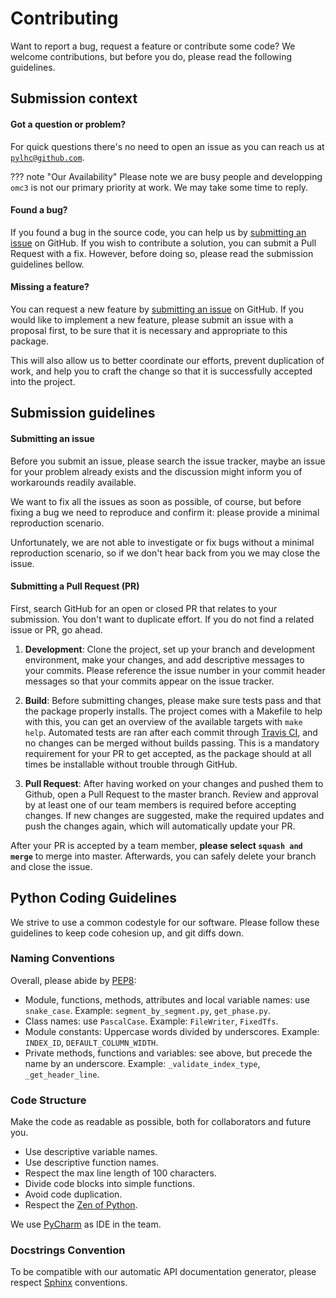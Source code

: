 # Contributing

Want to report a bug, request a feature or contribute some code?
We welcome contributions, but before you do, please read the following guidelines.

## Submission context

#### Got a question or problem?

For quick questions there's no need to open an issue as you can reach us at [`pylhc@github.com`](mailto:pylhc@github.com).

??? note "Our Availability"
    Please note we are busy people and developping `omc3` is not our primary priority at work.
    We may take some time to reply.

#### Found a bug?

If you found a bug in the source code, you can help us by [submitting an issue](https://github.com/pylhc/omc3/issues/new) on GitHub.
If you wish to contribute a solution, you can submit a Pull Request with a fix.
However, before doing so, please read the submission guidelines bellow.


#### Missing a feature?

You can request a new feature by [submitting an issue](https://github.com/pylhc/omc3/issues/new) on GitHub.
If you would like to implement a new feature, please submit an issue with a proposal first, to be sure that it is necessary and appropriate to this package.

This will also allow us to better coordinate our efforts, prevent duplication of work, and help you to craft the change so that it is successfully accepted into the project.

## Submission guidelines

#### Submitting an issue

Before you submit an issue, please search the issue tracker, maybe an issue for your problem already exists and the discussion might inform you of workarounds readily available.

We want to fix all the issues as soon as possible, of course, but before fixing a bug we need to reproduce and confirm it: please provide a minimal reproduction scenario.

Unfortunately, we are not able to investigate or fix bugs without a minimal reproduction scenario, so if we don't hear back from you we may close the issue.

#### Submitting a Pull Request (PR)

First, search GitHub for an open or closed PR that relates to your submission.
You don't want to duplicate effort.
If you do not find a related issue or PR, go ahead.

1. **Development**: Clone the project, set up your branch and development environment, make your changes, and add descriptive messages to your commits.
  Please reference the issue number in your commit header messages so that your commits appear on the issue tracker.

2. **Build**: Before submitting changes, please make sure tests pass and that the package properly installs.
  The project comes with a Makefile to help with this, you can get an overview of the available targets with `make help`.
  Automated tests are ran after each commit through [Travis CI](https://travis-ci.com/pylhc/omc3), and no changes can be merged without builds passing.
  This is a mandatory requirement for your PR to get accepted, as the package should at all times be installable without trouble through GitHub.

3. **Pull Request**: After having worked on your changes and pushed them to Github, open a Pull Request to the master branch.
  Review and approval by at least one of our team members is required before accepting changes.
  If new changes are suggested, make the required updates and push the changes again, which will automatically update your PR.

After your PR is accepted by a team member, **please select `squash and merge`** to merge into master.
Afterwards, you can safely delete your branch and close the issue. 

## Python Coding Guidelines

We strive to use a common codestyle for our software.
Please follow these guidelines to keep code cohesion up, and git diffs down.

### Naming Conventions

Overall, please abide by [PEP8](https://www.python.org/dev/peps/pep-0008/):

- Module, functions, methods, attributes and local variable names: use `snake_case`.
  Example: `segment_by_segment.py`, `get_phase.py`.
- Class names: use `PascalCase`.
  Example: `FileWriter`, `FixedTfs`.
- Module constants: Uppercase words divided by underscores.
  Example: `INDEX_ID`, `DEFAULT_COLUMN_WIDTH`.
- Private methods, functions and variables: see above, but precede the name by an underscore.
  Example: `_validate_index_type`, `_get_header_line`.

### Code Structure

Make the code as readable as possible, both for collaborators and future you.

- Use descriptive variable names.
- Use descriptive function names.
- Respect the max line length of 100 characters.
- Divide code blocks into simple functions.
- Avoid code duplication.
- Respect the [Zen of Python](https://www.python.org/dev/peps/pep-0020/).

We use [PyCharm](https://www.jetbrains.com/pycharm/) as IDE in the team.

### Docstrings Convention

To be compatible with our automatic API documentation generator, please respect [Sphinx](https://www.sphinx-doc.org/en/master/#) conventions.
